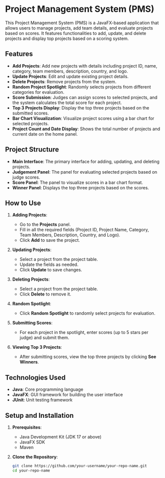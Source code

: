# Project Management System (PMS)

This Project Management System (PMS) is a JavaFX-based application that allows users to manage projects, add team details, and evaluate projects based on scores. It features functionalities to add, update, and delete projects and display top projects based on a scoring system.

## Features

- **Add Projects**: Add new projects with details including project ID, name, category, team members, description, country, and logo.
- **Update Projects**: Edit and update existing project details.
- **Delete Projects**: Remove projects from the system.
- **Random Project Spotlight**: Randomly selects projects from different categories for evaluation.
- **Score Submission**: Judges can assign scores to selected projects, and the system calculates the total score for each project.
- **Top 3 Projects Display**: Display the top three projects based on the submitted scores.
- **Bar Chart Visualization**: Visualize project scores using a bar chart for selected projects.
- **Project Count and Date Display**: Shows the total number of projects and current date on the home panel.

## Project Structure

- **Main Interface**: The primary interface for adding, updating, and deleting projects.
- **Judgement Panel**: The panel for evaluating selected projects based on judge scores.
- **Score Panel**: The panel to visualize scores in a bar chart format.
- **Winner Panel**: Displays the top three projects based on the scores.

## How to Use

1. **Adding Projects**: 
   - Go to the **Projects** panel.
   - Fill in all the required fields (Project ID, Project Name, Category, Team Members, Description, Country, and Logo).
   - Click **Add** to save the project.

2. **Updating Projects**:
   - Select a project from the project table.
   - Update the fields as needed.
   - Click **Update** to save changes.

3. **Deleting Projects**:
   - Select a project from the project table.
   - Click **Delete** to remove it.

4. **Random Spotlight**:
   - Click **Random Spotlight** to randomly select projects for evaluation.
   
5. **Submitting Scores**:
   - For each project in the spotlight, enter scores (up to 5 stars per judge) and submit them.
   
6. **Viewing Top 3 Projects**:
   - After submitting scores, view the top three projects by clicking **See Winners**.

## Technologies Used

- **Java**: Core programming language
- **JavaFX**: GUI framework for building the user interface
- **JUnit**: Unit testing framework

## Setup and Installation

1. **Prerequisites**:
   - Java Development Kit (JDK 17 or above)
   - JavaFX SDK
   - Maven

2. **Clone the Repository**:
   ```bash
   git clone https://github.com/your-username/your-repo-name.git
   cd your-repo-name
